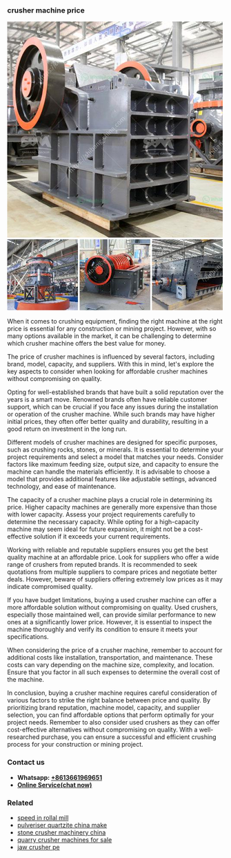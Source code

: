 <h3>crusher machine price</h3><img src='1708589405.jpg' alt=''><p>When it comes to crushing equipment, finding the right machine at the right price is essential for any construction or mining project. However, with so many options available in the market, it can be challenging to determine which crusher machine offers the best value for money.</p><p>The price of crusher machines is influenced by several factors, including brand, model, capacity, and suppliers. With this in mind, let's explore the key aspects to consider when looking for affordable crusher machines without compromising on quality.</p><p>Opting for well-established brands that have built a solid reputation over the years is a smart move. Renowned brands often have reliable customer support, which can be crucial if you face any issues during the installation or operation of the crusher machine. While such brands may have higher initial prices, they often offer better quality and durability, resulting in a good return on investment in the long run.</p><p>Different models of crusher machines are designed for specific purposes, such as crushing rocks, stones, or minerals. It is essential to determine your project requirements and select a model that matches your needs. Consider factors like maximum feeding size, output size, and capacity to ensure the machine can handle the materials efficiently. It is advisable to choose a model that provides additional features like adjustable settings, advanced technology, and ease of maintenance.</p><p>The capacity of a crusher machine plays a crucial role in determining its price. Higher capacity machines are generally more expensive than those with lower capacity. Assess your project requirements carefully to determine the necessary capacity. While opting for a high-capacity machine may seem ideal for future expansion, it might not be a cost-effective solution if it exceeds your current requirements.</p><p>Working with reliable and reputable suppliers ensures you get the best quality machine at an affordable price. Look for suppliers who offer a wide range of crushers from reputed brands. It is recommended to seek quotations from multiple suppliers to compare prices and negotiate better deals. However, beware of suppliers offering extremely low prices as it may indicate compromised quality.</p><p>If you have budget limitations, buying a used crusher machine can offer a more affordable solution without compromising on quality. Used crushers, especially those maintained well, can provide similar performance to new ones at a significantly lower price. However, it is essential to inspect the machine thoroughly and verify its condition to ensure it meets your specifications.</p><p>When considering the price of a crusher machine, remember to account for additional costs like installation, transportation, and maintenance. These costs can vary depending on the machine size, complexity, and location. Ensure that you factor in all such expenses to determine the overall cost of the machine.</p><p>In conclusion, buying a crusher machine requires careful consideration of various factors to strike the right balance between price and quality. By prioritizing brand reputation, machine model, capacity, and supplier selection, you can find affordable options that perform optimally for your project needs. Remember to also consider used crushers as they can offer cost-effective alternatives without compromising on quality. With a well-researched purchase, you can ensure a successful and efficient crushing process for your construction or mining project.</p><h3>Contact us</h3><ul><li><strong>Whatsapp:&nbsp;<a href="https://wa.me/8613661969651">+8613661969651</a></strong></li><li><a href="https://swt.shibang-china.com/?git&amp;zhl&amp;crusher machine price"><strong>Online Service(chat now)</strong></a></li></ul><h3>Related</h3><ul><li><a href='speed in rollal mill.md'>speed in rollal mill</a></li><li><a href='pulveriser quartzite china make.md'>pulveriser quartzite china make</a></li><li><a href='stone crusher machinery china.md'>stone crusher machinery china</a></li><li><a href='quarry crusher machines for sale.md'>quarry crusher machines for sale</a></li><li><a href='jaw crusher pe.md'>jaw crusher pe</a></li></ul>
